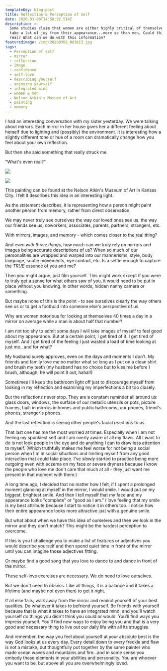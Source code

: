 ```yaml
---
templateKey: blog-post
title: Reflection & Perception of Self
date: 2020-03-06T14:58:32.514Z
description: >-
  Some studies claim that women are either highly critical of themselves or they
  take a lot of joy from their appearance...more so than men. Could this be
  real? What can we do with this information?
featuredimage: /img/20200306_083613.jpg
tags:
  - Perception of self
  - mirror
  - reflection
  - image
  - confidence
  - self-love
  - describing yourself
  - enjoying yourself
  - integrated mind
  - women & men
  - Nelson Atkin's Musuem of Art
  - painting
  - memory
---
```

I had an interesting conversation with my sister yesterday. We were talking about mirrors. Each mirror in her house gives her a different feeling about herself due to lighting and (possibly) the environment. It is interesting how a slightly different tone or hue of a room can dramatically change how you feel about your own reflection.

But then she said something that really struck me. 

"What's even real?"

![](/img/20200103_183512.jpg)

![](/img/20200103_183517.jpg)

This painting can be found at the Nelson Atkin's Museum of Art in Kansas City. I felt it describes this idea in an interesting light. 

As the statement describes, it is representing how a person might paint another person from memory, rather from direct observation.

We may never truly see ourselves the way our loved ones see us, the way our friends see us, coworkers, associates, parents, partners, strangers, etc. 

With mirrors, images, and memory - which comes closer to the real thing?

And *even with those things,* how much can we truly rely on mirrors and images being accurate descriptions of us? When so much of our personalities are wrapped and warped into our mannerisms, style, body language, subtle movements, eye contact, etc. Is a selfie enough to capture the *TRUE* essence of you and me?

Then you might argue, just film yourself. This might work except if you were to truly get a sense for what others saw of you, it would need to be put in place without you knowing. In other words, hidden nanny camera or something.

But maybe none of this is the point - to see ourselves clearly the way others see us or to get a foothold into someone else's perspective of us. 

Why are women notorious for looking at themselves 40 times a day in a mirror on average while a man is about half that number? 

I am not too shy to admit some days I will take images of myself to feel good about my appearance. But at a certain point, I get tired of it. I get tired of myself. And I get tired of the feeling I just wasted a load of time looking at just me...and for what?

My husband surely approves, even on the days and moments I don't. My friends and family love me no matter what so long as I put on a clean shirt and brush my teeth (my husband has no choice but to kiss me before I brush, although, he will point it out, haha!!)

Sometimes I'll keep the bathroom light off just to discourage myself from looking in my reflection and examining my imperfections a bit too closely.

But the reflections never stop. They are a constant reminder all around us: glass doors, windows, the surface of our metallic utensils or pots, picture frames, built in mirrors in homes and public bathrooms, our phones, friend's phones, stranger's phones. 

And the last reflection is seeing other people's facial reactions to us.

That last one has me the most worried at times. Especially when I am not feeling my spunkiest self and I am overly aware of all my flaws. All I want to do is not look people in the eye and do anything I can to draw less attention to myself. (Which truthfully makes me feel worse for not being a social person when I'm in social situations and limiting myself from any good interaction that could take place. I've *slowly* started to practice being more outgoing even with eczema on my face or severe dryness because I know the people who love me don't care that much at all - they just want me present in that moment with them.)

A long time ago, I decided that no matter how I felt, if I spent a prolonged moment glancing at myself in the mirror, I would smile. I would put on my biggest, brightest smile. And then I tell myself that my face and my appearance looks "complete" or "good as I am." I love feeling that my smile is my best attribute because I start to notice it in others too. I notice how their entire appearance looks more attractive just with a genuine smile.

But what about when we have this idea of ourselves and then we look in the mirror and they don't match? This might be the hardest perception to overcome.

If this is you I challenge you to make a list of features or adjectives you would describe yourself and then spend quiet time in front of the mirror until you can imagine those adjectives fitting.

Or maybe find a good song that you love to dance to and dance in front of the mirror.

These self-love exercises are necessary. We do need to love ourselves. 

But we don't need to obsess. Like all things, it is a balance and it takes a lifetime (and maybe not even then) to get it right. 

If all else fails, walk away from the mirror and remind yourself of your best qualities. Do whatever it takes to befriend yourself. Be friends with yourself because that is what it takes to have an integrated mind, and you'll watch yourself do things you didn't think you could or would. You'll find ways you impress yourself. You'll find new ways to enjoy being you and that is a very good and necessary thing to live out our daily life with all its struggles.

And remember, the way you feel about yourself at your absolute best is the way God looks at us every day. Every detail down to every freckle and flaw is not a mistake, but thoughtfully put together by the same painter who made ocean waves and mountains and fire...and in some sense you embody these elements in your abilities and personality. You are whoever you want to be, but above all you are overwhelmingly loved.
